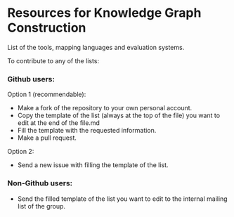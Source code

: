 # Resources for Knowledge Graph Construction

List of the tools, mapping languages and evaluation systems.

To contribute to any of the lists:

### Github users:

Option 1 (recommendable):
- Make a fork of the repository to your own personal account.
- Copy the template of the list (always at the top of the file) you want to edit at the end of the file.md
- Fill the template with the requested information.
- Make a pull request.

Option 2:
- Send a new issue with filling the template of the list.


### Non-Github users:
- Send the filled template of the list you want to edit to the internal mailing list of the group.
